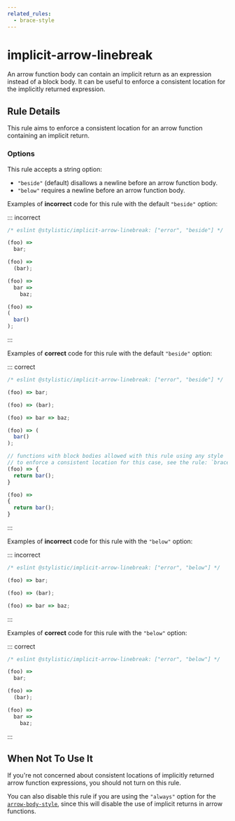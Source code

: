 ```yaml
---
related_rules:
  - brace-style
---
```


# implicit-arrow-linebreak

An arrow function body can contain an implicit return as an expression instead of a block body. It can be useful to enforce a consistent location for the implicitly returned expression.

## Rule Details

This rule aims to enforce a consistent location for an arrow function containing an implicit return.

### Options

This rule accepts a string option:

- `"beside"` (default) disallows a newline before an arrow function body.
- `"below"` requires a newline before an arrow function body.

Examples of **incorrect** code for this rule with the default `"beside"` option:

::: incorrect

```js
/* eslint @stylistic/implicit-arrow-linebreak: ["error", "beside"] */

(foo) =>
  bar;

(foo) =>
  (bar);

(foo) =>
  bar =>
    baz;

(foo) =>
(
  bar()
);
```

:::

Examples of **correct** code for this rule with the default `"beside"` option:

::: correct

```js
/* eslint @stylistic/implicit-arrow-linebreak: ["error", "beside"] */

(foo) => bar;

(foo) => (bar);

(foo) => bar => baz;

(foo) => (
  bar()
);

// functions with block bodies allowed with this rule using any style
// to enforce a consistent location for this case, see the rule: `brace-style`
(foo) => {
  return bar();
}

(foo) =>
{
  return bar();
}
```

:::

Examples of **incorrect** code for this rule with the `"below"` option:

::: incorrect

```js
/* eslint @stylistic/implicit-arrow-linebreak: ["error", "below"] */

(foo) => bar;

(foo) => (bar);

(foo) => bar => baz;
```

:::

Examples of **correct** code for this rule with the `"below"` option:

::: correct

```js
/* eslint @stylistic/implicit-arrow-linebreak: ["error", "below"] */

(foo) =>
  bar;

(foo) =>
  (bar);

(foo) =>
  bar =>
    baz;
```

:::

## When Not To Use It

If you're not concerned about consistent locations of implicitly returned arrow function expressions, you should not turn on this rule.

You can also disable this rule if you are using the `"always"` option for the [`arrow-body-style`](https://eslint.org/docs/latest/rules/arrow-body-style), since this will disable the use of implicit returns in arrow functions.
